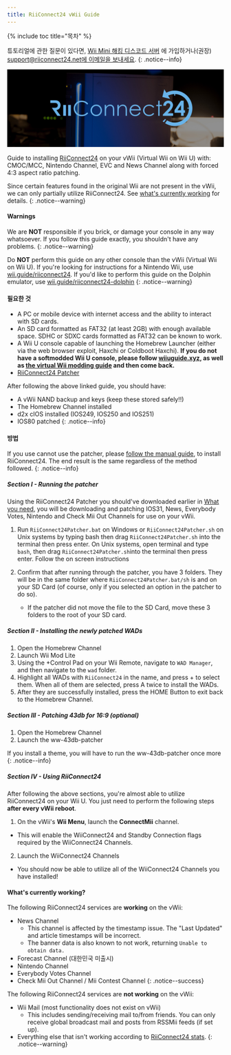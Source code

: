 ```yaml
---
title: RiiConnect24 vWii Guide
---
```


{% include toc title="목차" %}

튜토리얼에 관한 질문이 있다면, [Wii Mini 해킹 디스코드 서버](https://discord.gg/rc24) 에 가입하거나(권장) [support@riiconnect24.net에 이메일을 보내세요](mailto:support@riiconnect24.net).
{: .notice--info}

![RiiConnect24 로고](/images/WiiRC24Logo.jpg)

Guide to installing [RiiConnect24](https://rc24.xyz) on your vWii (Virtual Wii on Wii U) with: CMOC/MCC, Nintendo Channel, EVC and News Channel along with forced 4:3 aspect ratio patching.

Since certain features found in the original Wii are not present in the vWii, we can only partially utilize RiiConnect24. See [what's currently working](#whats-currently-working) for details.
{: .notice--warning}

#### Warnings

We are **NOT** responsible if you brick, or damage your console in any way whatsoever. If you follow this guide exactly, you shouldn't have any problems.
{: .notice--warning}

Do **NOT** perform this guide on any other console than the vWii (Virtual Wii on Wii U). If you're looking for instructions for a Nintendo Wii, use [wii.guide/riiconnect24](riiconnect24). If you'd like to perform this guide on the Dolphin emulator, use [wii.guide/riiconnect24-dolphin](/riiconnect24-dolphin)
{: .notice--warning}

#### 필요한 것

* A PC or mobile device with internet access and the ability to interact with SD cards.
* An SD card formatted as FAT32 (at least 2GB) with enough available space. SDHC or SDXC cards formatted as FAT32 can be known to work.
* A Wii U console capable of launching the Homebrew Launcher (either via the web browser exploit, Haxchi or Coldboot Haxchi). **If you do not have a softmodded Wii U console, please follow [wiiuguide.xyz](https://wiiuguide.xyz), as well as [the virtual Wii modding guide](https://wiiuguide.xyz/#/vwii-modding) and then come back.**
* [RiiConnect24 Patcher](https://github.com/RiiConnect24/RiiConnect24-Patcher/releases)

After following the above linked guide, you should have:
* A vWii NAND backup and keys (keep these stored safely!!)
* The Homebrew Channel installed
* d2x cIOS installed (IOS249, IOS250 and IOS251)
* IOS80 patched
{: .notice--info}

#### 방법

If you use cannot use the patcher, please [follow the manual guide](https://pad.snopyta.org/s/rJ2N0B1XU), to install RiiConnect24. The end result is the same regardless of the method followed.
{: .notice--info}

##### Section I - Running the patcher

Using the RiiConnect24 Patcher you should've downloaded earlier in [What you need](#what-you-need), you will be downloading and patching IOS31, News, Everybody Votes, Nintendo and Check Mii Out Channels for use on your vWii.

1. Run `RiiConnect24Patcher.bat` on Windows or `RiiConnect24Patcher.sh` on Unix systems by typing bash then drag `RiiConnect24Patcher.sh` into the terminal then press enter. On Unix systems, open terminal and type `bash`, then drag `RiiConnect24Patcher.sh`into the terminal then press enter. Follow the on screen instructions

2. Confirm that after running through the patcher, you have 3 folders. They will be in the same folder where `RiiConnect24Patcher.bat/sh` is and on your SD Card (of course, only if you selected an option in the patcher to do so).
   - If the patcher did not move the file to the SD Card, move these 3 folders to the root of your SD card.

##### Section II - Installing the newly patched WADs

1. Open the Homebrew Channel
2. Launch Wii Mod Lite
3. Using the +Control Pad on your Wii Remote, navigate to `WAD Manager`, and then navigate to the `wad` folder.
4. Highlight all WADs with `RiiConnect24` in the name, and press + to select them. When all of them are selected, press A twice to install the WADs.
5. After they are successfully installed, press the HOME Button to exit back to the Homebrew Channel.

##### Section III - Patching 43db for 16:9 (optional)

1. Open the Homebrew Channel
2. Launch the ww-43db-patcher

If you install a theme, you will have to run the ww-43db-patcher once more
{: .notice--info}

##### Section IV - Using RiiConnect24

After following the above sections, you're almost able to utilize RiiConnect24 on your Wii U. You just need to perform the following steps **after every vWii reboot**.

1. On the vWii's **Wii Menu**, launch the **ConnectMii** channel.
* This will enable the WiiConnect24 and Standby Connection flags required by the WiiConnect24 Channels.
2. Launch the WiiConnect24 Channels
* You should now be able to utilize all of the WiiConnect24 Channels you have installed!

#### What's currently working?
The following RiiConnect24 services are **working** on the vWii:
* News Channel
    * This channel is affected by the timestamp issue. The "Last Updated" and article timestamps will be incorrect.
    * The banner data is also known to not work, returning `Unable to obtain data.`
* Forecast Channel (대한민국 미출시)
* Nintendo Channel
* Everybody Votes Channel
* Check Mii Out Channel / Mii Contest Channel
{: .notice--success}

The following RiiConnect24 services are **not working** on the vWii:
* Wii Mail (most functionality does not exist on vWii)
    * This includes sending/receiving mail to/from friends. You can only receive global broadcast mail and posts from RSSMii feeds (if set up).
* Everything else that isn't working according to [RiiConnect24 stats](https://rc24.xyz/stats/index.html).
{: .notice--warning}
